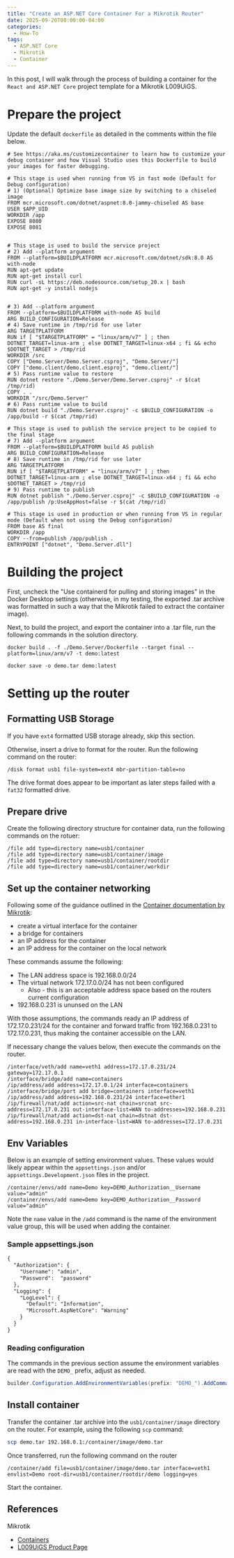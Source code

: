 ```yaml
---
title: "Create an ASP.NET Core Container For a Mikrotik Router"
date: 2025-09-20T08:00:00-04:00
categories:
  - How-To
tags:
  - ASP.NET Core
  - Mikrotik
  - Container
---
```


In this post, I will walk through the process of building a container for the `React and ASP.NET Core` project template for a Mikrotik L009UiGS.

<!-- More -->

# Prepare the project

Update the default `dockerfile` as detailed in the comments within the file below.


```docker
# See https://aka.ms/customizecontainer to learn how to customize your debug container and how Visual Studio uses this Dockerfile to build your images for faster debugging.

# This stage is used when running from VS in fast mode (Default for Debug configuration)
# 1) (Optional) Optimize base image size by switching to a chiseled image
FROM mcr.microsoft.com/dotnet/aspnet:8.0-jammy-chiseled AS base
USER $APP_UID
WORKDIR /app
EXPOSE 8080
EXPOSE 8081


# This stage is used to build the service project
# 2) Add --platform argument
FROM --platform=$BUILDPLATFORM mcr.microsoft.com/dotnet/sdk:8.0 AS with-node
RUN apt-get update
RUN apt-get install curl
RUN curl -sL https://deb.nodesource.com/setup_20.x | bash
RUN apt-get -y install nodejs


# 3) Add --platform argument
FROM --platform=$BUILDPLATFORM with-node AS build
ARG BUILD_CONFIGURATION=Release
# 4) Save runtime in /tmp/rid for use later
ARG TARGETPLATFORM
RUN if [ "$TARGETPLATFORM" = "linux/arm/v7" ] ; then DOTNET_TARGET=linux-arm ; else DOTNET_TARGET=linux-x64 ; fi && echo $DOTNET_TARGET > /tmp/rid
WORKDIR /src
COPY ["Demo.Server/Demo.Server.csproj", "Demo.Server/"]
COPY ["demo.client/demo.client.esproj", "demo.client/"]
# 5) Pass runtime value to restore
RUN dotnet restore "./Demo.Server/Demo.Server.csproj" -r $(cat /tmp/rid)
COPY . .
WORKDIR "/src/Demo.Server"
# 6) Pass runtime value to build
RUN dotnet build "./Demo.Server.csproj" -c $BUILD_CONFIGURATION -o /app/build -r $(cat /tmp/rid)

# This stage is used to publish the service project to be copied to the final stage
# 7) Add --platform argument
FROM --platform=$BUILDPLATFORM build AS publish
ARG BUILD_CONFIGURATION=Release
# 8) Save runtime in /tmp/rid for use later
ARG TARGETPLATFORM
RUN if [ "$TARGETPLATFORM" = "linux/arm/v7" ] ; then DOTNET_TARGET=linux-arm ; else DOTNET_TARGET=linux-x64 ; fi && echo $DOTNET_TARGET > /tmp/rid
# 9) Pass runtime to publish
RUN dotnet publish "./Demo.Server.csproj" -c $BUILD_CONFIGURATION -o /app/publish /p:UseAppHost=false -r $(cat /tmp/rid)

# This stage is used in production or when running from VS in regular mode (Default when not using the Debug configuration)
FROM base AS final
WORKDIR /app
COPY --from=publish /app/publish .
ENTRYPOINT ["dotnet", "Demo.Server.dll"]
```

# Building the project

First, uncheck the "Use containerd for pulling and storing images" in the Docker Desktop settings (otherwise, in my testing, the exported .tar archive was formatted in such a way that the Mikrotik failed to extract the container image).

Next, to build the project, and export the container into a .tar file, run the following commands in the solution directory.

```
docker build . -f ./Demo.Server/Dockerfile --target final --platform=linux/arm/v7 -t demo:latest

docker save -o demo.tar demo:latest
```


# Setting up the router

## Formatting USB Storage

If you have `ext4` formatted USB storage already, skip this section.

Otherwise, insert a drive to format for the router. Run the following command on the router: 

```
/disk format usb1 file-system=ext4 mbr-partition-table=no
```

The drive format does appear to be important as later steps failed with a `fat32` formatted drive.

## Prepare drive

Create the following directory structure for container data, run the following commands on the rotuer:

```
/file add type=directory name=usb1/container
/file add type=directory name=usb1/container/image
/file add type=directory name=usb1/container/rootdir
/file add type=directory name=usb1/container/workdir
```

## Set up the container networking

Following some of the guidance outlined in the [Container documentation by Mikrotik](https://help.mikrotik.com/docs/spaces/ROS/pages/84901929/Container):
* create a virtual interface for the container
* a bridge for containers
* an IP address for the container
* an IP address for the container on the local network

These commands assume the following:
* The LAN address space is 192.168.0.0/24
* The virtual network 172.17.0.0/24 has not been configured
    * Also - this is an acceptable address space based on the routers current configuration
* 192.168.0.231 is ununsed on the LAN

With those assumptions, the commands ready an IP address of 172.17.0.231/24 for the container and forward traffic from 192.168.0.231 to 172.17.0.231, thus making the container accessible on the LAN.

If necessary change the values below, then execute the commands on the router.

```
/interface/veth/add name=veth1 address=172.17.0.231/24 gateway=172.17.0.1
/interface/bridge/add name=containers
/ip/address/add address=172.17.0.1/24 interface=containers
/interface/bridge/port add bridge=containers interface=veth1
/ip/address/add address=192.168.0.231/24 interface=ether1
/ip/firewall/nat/add action=src-nat chain=srcnat src-address=172.17.0.231 out-interface-list=WAN to-addresses=192.168.0.231
/ip/firewall/nat/add action=dst-nat chain=dstnat dst-address=192.168.0.231 in-interface-list=WAN to-addresses=172.17.0.231
```

## Env Variables

Below is an example of setting environment values. These values would likely appear within the `appsettings.json` and/or `appsettings.Development.json` files in the project.

```
/container/envs/add name=Demo key=DEMO_Authorization__Username value="admin"
/container/envs/add name=Demo key=DEMO_Authorization__Password value="admin"
```

Note the `name` value in the `/add` command is the name of the environment value group, this will be used when adding the container.

### Sample appsettings.json

```xml
{
  "Authorization": {
    "Username": "admin",
    "Password":  "password"
  },
  "Logging": {
    "LogLevel": {
      "Default": "Information",
      "Microsoft.AspNetCore": "Warning"
    }
  }
}
```

### Reading configuration

The commands in the previous section assume the environment variables are read with the `DEMO_` prefix, adjust as needed.

```C#
builder.Configuration.AddEnvironmentVariables(prefix: "DEMO_").AddCommandLine(args);
```

## Install container

Transfer the container .tar archive into the `usb1/container/image` directory on the router. For example, using the following `scp` command:

```bash
scp demo.tar 192.168.0.1:/container/image/demo.tar
```

Once transferred, run the following command on the router

```
/container/add file=usb1/container/image/demo.tar interface=veth1 envlist=Demo root-dir=usb1/container/rootdir/demo logging=yes
```

Start the container.

## References

Mikrotik
* [Containers](https://help.mikrotik.com/docs/spaces/ROS/pages/84901929/Container)
* [L009UiGS Product Page](https://mikrotik.com/product/l009uigs_rm)